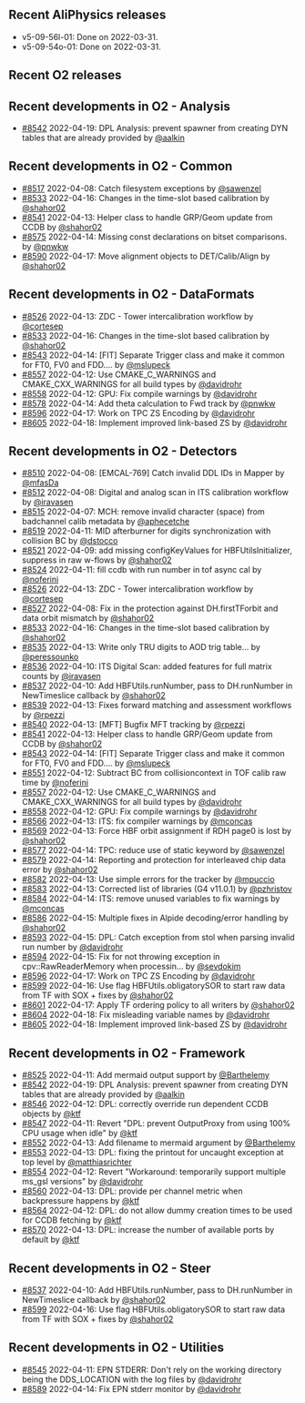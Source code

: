 ## Recent AliPhysics releases
- v5-09-56l-01: Done on 2022-03-31.
- v5-09-54o-01: Done on 2022-03-31.
## Recent O2 releases
## Recent developments in O2 - Analysis
- [\#8542](https://github.com/AliceO2Group/AliceO2/pull/8542) 2022-04-19: DPL Analysis: prevent spawner from creating DYN tables that are already provided by [@aalkin](https://github.com/aalkin)
## Recent developments in O2 - Common
- [\#8517](https://github.com/AliceO2Group/AliceO2/pull/8517) 2022-04-08: Catch filesystem exceptions by [@sawenzel](https://github.com/sawenzel)
- [\#8533](https://github.com/AliceO2Group/AliceO2/pull/8533) 2022-04-16: Changes in the time-slot based calibration by [@shahor02](https://github.com/shahor02)
- [\#8541](https://github.com/AliceO2Group/AliceO2/pull/8541) 2022-04-13: Helper class to handle GRP/Geom update from CCDB by [@shahor02](https://github.com/shahor02)
- [\#8575](https://github.com/AliceO2Group/AliceO2/pull/8575) 2022-04-14: Missing const declarations on bitset comparisons. by [@pnwkw](https://github.com/pnwkw)
- [\#8590](https://github.com/AliceO2Group/AliceO2/pull/8590) 2022-04-17: Move alignment objects to DET/Calib/Align by [@shahor02](https://github.com/shahor02)
## Recent developments in O2 - DataFormats
- [\#8526](https://github.com/AliceO2Group/AliceO2/pull/8526) 2022-04-13: ZDC - Tower intercalibration workflow by [@cortesep](https://github.com/cortesep)
- [\#8533](https://github.com/AliceO2Group/AliceO2/pull/8533) 2022-04-16: Changes in the time-slot based calibration by [@shahor02](https://github.com/shahor02)
- [\#8543](https://github.com/AliceO2Group/AliceO2/pull/8543) 2022-04-14: [FIT] Separate Trigger class and make it common for FT0, FV0 and FDD.… by [@mslupeck](https://github.com/mslupeck)
- [\#8557](https://github.com/AliceO2Group/AliceO2/pull/8557) 2022-04-12: Use CMAKE_C_WARNINGS and CMAKE_CXX_WARNINGS for all build types by [@davidrohr](https://github.com/davidrohr)
- [\#8558](https://github.com/AliceO2Group/AliceO2/pull/8558) 2022-04-12: GPU: Fix compile warnings by [@davidrohr](https://github.com/davidrohr)
- [\#8578](https://github.com/AliceO2Group/AliceO2/pull/8578) 2022-04-14: Add theta calculation to Fwd track by [@pnwkw](https://github.com/pnwkw)
- [\#8596](https://github.com/AliceO2Group/AliceO2/pull/8596) 2022-04-17: Work on TPC ZS Encoding by [@davidrohr](https://github.com/davidrohr)
- [\#8605](https://github.com/AliceO2Group/AliceO2/pull/8605) 2022-04-18: Implement improved link-based ZS by [@davidrohr](https://github.com/davidrohr)
## Recent developments in O2 - Detectors
- [\#8510](https://github.com/AliceO2Group/AliceO2/pull/8510) 2022-04-08: [EMCAL-769] Catch invalid DDL IDs in Mapper by [@mfasDa](https://github.com/mfasDa)
- [\#8512](https://github.com/AliceO2Group/AliceO2/pull/8512) 2022-04-08: Digital and analog scan in ITS calibration workflow by [@iravasen](https://github.com/iravasen)
- [\#8515](https://github.com/AliceO2Group/AliceO2/pull/8515) 2022-04-07: MCH: remove invalid character (space) from badchannel calib metadata by [@aphecetche](https://github.com/aphecetche)
- [\#8519](https://github.com/AliceO2Group/AliceO2/pull/8519) 2022-04-11: MID afterburner for digits synchronization with collision BC by [@dstocco](https://github.com/dstocco)
- [\#8521](https://github.com/AliceO2Group/AliceO2/pull/8521) 2022-04-09: add missing configKeyValues for HBFUtilsInitializer, suppress in raw w-flows by [@shahor02](https://github.com/shahor02)
- [\#8524](https://github.com/AliceO2Group/AliceO2/pull/8524) 2022-04-11: fill ccdb with run number in tof async cal by [@noferini](https://github.com/noferini)
- [\#8526](https://github.com/AliceO2Group/AliceO2/pull/8526) 2022-04-13: ZDC - Tower intercalibration workflow by [@cortesep](https://github.com/cortesep)
- [\#8527](https://github.com/AliceO2Group/AliceO2/pull/8527) 2022-04-08: Fix in the protection against DH.firstTForbit and data orbit mismatch by [@shahor02](https://github.com/shahor02)
- [\#8533](https://github.com/AliceO2Group/AliceO2/pull/8533) 2022-04-16: Changes in the time-slot based calibration by [@shahor02](https://github.com/shahor02)
- [\#8535](https://github.com/AliceO2Group/AliceO2/pull/8535) 2022-04-13: Write only TRU digits to AOD trig table... by [@peressounko](https://github.com/peressounko)
- [\#8536](https://github.com/AliceO2Group/AliceO2/pull/8536) 2022-04-10: ITS Digital Scan: added features for full matrix counts  by [@iravasen](https://github.com/iravasen)
- [\#8537](https://github.com/AliceO2Group/AliceO2/pull/8537) 2022-04-10: Add HBFUtils.runNumber, pass to DH.runNumber in NewTimeslice callback by [@shahor02](https://github.com/shahor02)
- [\#8539](https://github.com/AliceO2Group/AliceO2/pull/8539) 2022-04-13: Fixes forward matching and assessment workflows by [@rpezzi](https://github.com/rpezzi)
- [\#8540](https://github.com/AliceO2Group/AliceO2/pull/8540) 2022-04-13: [MFT] Bugfix MFT tracking by [@rpezzi](https://github.com/rpezzi)
- [\#8541](https://github.com/AliceO2Group/AliceO2/pull/8541) 2022-04-13: Helper class to handle GRP/Geom update from CCDB by [@shahor02](https://github.com/shahor02)
- [\#8543](https://github.com/AliceO2Group/AliceO2/pull/8543) 2022-04-14: [FIT] Separate Trigger class and make it common for FT0, FV0 and FDD.… by [@mslupeck](https://github.com/mslupeck)
- [\#8551](https://github.com/AliceO2Group/AliceO2/pull/8551) 2022-04-12: Subtract BC from collisioncontext in TOF calib raw time by [@noferini](https://github.com/noferini)
- [\#8557](https://github.com/AliceO2Group/AliceO2/pull/8557) 2022-04-12: Use CMAKE_C_WARNINGS and CMAKE_CXX_WARNINGS for all build types by [@davidrohr](https://github.com/davidrohr)
- [\#8558](https://github.com/AliceO2Group/AliceO2/pull/8558) 2022-04-12: GPU: Fix compile warnings by [@davidrohr](https://github.com/davidrohr)
- [\#8566](https://github.com/AliceO2Group/AliceO2/pull/8566) 2022-04-13: ITS: fix compiler warnings by [@mconcas](https://github.com/mconcas)
- [\#8569](https://github.com/AliceO2Group/AliceO2/pull/8569) 2022-04-13: Force HBF orbit assignment if RDH page0 is lost by [@shahor02](https://github.com/shahor02)
- [\#8577](https://github.com/AliceO2Group/AliceO2/pull/8577) 2022-04-14: TPC: reduce use of static keyword by [@sawenzel](https://github.com/sawenzel)
- [\#8579](https://github.com/AliceO2Group/AliceO2/pull/8579) 2022-04-14: Reporting and protection for interleaved chip data error by [@shahor02](https://github.com/shahor02)
- [\#8582](https://github.com/AliceO2Group/AliceO2/pull/8582) 2022-04-13: Use simple errors for the tracker by [@mpuccio](https://github.com/mpuccio)
- [\#8583](https://github.com/AliceO2Group/AliceO2/pull/8583) 2022-04-13: Corrected list of libraries (G4 v11.0.1) by [@pzhristov](https://github.com/pzhristov)
- [\#8584](https://github.com/AliceO2Group/AliceO2/pull/8584) 2022-04-14: ITS: remove unused variables to fix warnings by [@mconcas](https://github.com/mconcas)
- [\#8586](https://github.com/AliceO2Group/AliceO2/pull/8586) 2022-04-15: Multiple fixes in Alpide decoding/error handling by [@shahor02](https://github.com/shahor02)
- [\#8593](https://github.com/AliceO2Group/AliceO2/pull/8593) 2022-04-15: DPL: Catch exception from stol when parsing invalid run number by [@davidrohr](https://github.com/davidrohr)
- [\#8594](https://github.com/AliceO2Group/AliceO2/pull/8594) 2022-04-15: Fix for not throwing exception in cpv::RawReaderMemory when processin… by [@sevdokim](https://github.com/sevdokim)
- [\#8596](https://github.com/AliceO2Group/AliceO2/pull/8596) 2022-04-17: Work on TPC ZS Encoding by [@davidrohr](https://github.com/davidrohr)
- [\#8599](https://github.com/AliceO2Group/AliceO2/pull/8599) 2022-04-16: Use flag HBFUtils.obligatorySOR to start raw data from TF with SOX + fixes by [@shahor02](https://github.com/shahor02)
- [\#8601](https://github.com/AliceO2Group/AliceO2/pull/8601) 2022-04-17: Apply TF ordering policy to all writers by [@shahor02](https://github.com/shahor02)
- [\#8604](https://github.com/AliceO2Group/AliceO2/pull/8604) 2022-04-18: Fix misleading variable names by [@davidrohr](https://github.com/davidrohr)
- [\#8605](https://github.com/AliceO2Group/AliceO2/pull/8605) 2022-04-18: Implement improved link-based ZS by [@davidrohr](https://github.com/davidrohr)
## Recent developments in O2 - Framework
- [\#8525](https://github.com/AliceO2Group/AliceO2/pull/8525) 2022-04-11: Add mermaid output support by [@Barthelemy](https://github.com/Barthelemy)
- [\#8542](https://github.com/AliceO2Group/AliceO2/pull/8542) 2022-04-19: DPL Analysis: prevent spawner from creating DYN tables that are already provided by [@aalkin](https://github.com/aalkin)
- [\#8546](https://github.com/AliceO2Group/AliceO2/pull/8546) 2022-04-12: DPL: correctly override run dependent CCDB objects by [@ktf](https://github.com/ktf)
- [\#8547](https://github.com/AliceO2Group/AliceO2/pull/8547) 2022-04-11: Revert "DPL: prevent OutputProxy from using 100% CPU usage when idle" by [@ktf](https://github.com/ktf)
- [\#8552](https://github.com/AliceO2Group/AliceO2/pull/8552) 2022-04-13: Add filename to mermaid argument by [@Barthelemy](https://github.com/Barthelemy)
- [\#8553](https://github.com/AliceO2Group/AliceO2/pull/8553) 2022-04-13: DPL: fixing the printout for uncaught exception at top level by [@matthiasrichter](https://github.com/matthiasrichter)
- [\#8554](https://github.com/AliceO2Group/AliceO2/pull/8554) 2022-04-12: Revert "Workaround: temporarily support multiple ms_gsl versions" by [@davidrohr](https://github.com/davidrohr)
- [\#8560](https://github.com/AliceO2Group/AliceO2/pull/8560) 2022-04-13: DPL: provide per channel metric when backpressure happens by [@ktf](https://github.com/ktf)
- [\#8564](https://github.com/AliceO2Group/AliceO2/pull/8564) 2022-04-12: DPL: do not allow dummy creation times to be used for CCDB fetching by [@ktf](https://github.com/ktf)
- [\#8570](https://github.com/AliceO2Group/AliceO2/pull/8570) 2022-04-13: DPL: increase the number of available ports by default by [@ktf](https://github.com/ktf)
## Recent developments in O2 - Steer
- [\#8537](https://github.com/AliceO2Group/AliceO2/pull/8537) 2022-04-10: Add HBFUtils.runNumber, pass to DH.runNumber in NewTimeslice callback by [@shahor02](https://github.com/shahor02)
- [\#8599](https://github.com/AliceO2Group/AliceO2/pull/8599) 2022-04-16: Use flag HBFUtils.obligatorySOR to start raw data from TF with SOX + fixes by [@shahor02](https://github.com/shahor02)
## Recent developments in O2 - Utilities
- [\#8545](https://github.com/AliceO2Group/AliceO2/pull/8545) 2022-04-11: EPN STDERR: Don't rely on the working directory being the DDS_LOCATION with the log files by [@davidrohr](https://github.com/davidrohr)
- [\#8589](https://github.com/AliceO2Group/AliceO2/pull/8589) 2022-04-14: Fix EPN stderr monitor by [@davidrohr](https://github.com/davidrohr)
